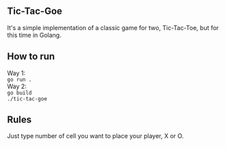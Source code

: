 Tic-Tac-Goe
---------------
It's a simple implementation of a classic game for two, Tic-Tac-Toe, but for this time in Golang.

How to run
------------
Way 1:     
```go run .```    
Way 2:     
```go build```      
```./tic-tac-goe```    

Rules
-----------
Just type number of cell you want to place your player, X or O.